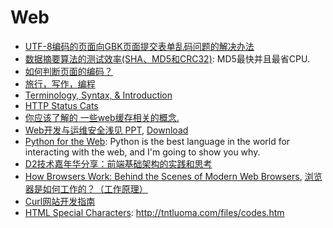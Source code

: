 # Web

* [UTF-8编码的页面向GBK页面提交表单乱码问题的解决办法](http://www.linux265.com/blog/index.php/archives/1265)
* [数据摘要算法的测试效率(SHA、MD5和CRC32)](http://www.pslib.com/index.php?mod=skill&action=detail&id=43881): MD5最快并且最省CPU.
* [如何判断页面的编码？](http://blog.goddyzhao.me/post/20532303004/how-to-detect-charset-of-the-page)
* [旅行，写作，编程](http://www.aqee.net/traveling-writing-programming/)
* [Terminology, Syntax, & Introduction](http://learn.shayhowe.com/html-css/terminology-syntax-intro/)
* [HTTP Status Cats](http://httpcats.herokuapp.com/)
* [你应该了解的 一些web缓存相关的概念.](http://www.cnblogs.com/_franky/archive/2011/11/23/2260109.html)
* [Web开发与运维安全浅见 PPT](http://www.slideshare.net/cfc4n/web-9330286), [Download](http://www.slideshare.net/cfc4n/web-9330286/download)
* [Python for the Web](http://gun.io/blog/python-for-the-web/): Python is the best language in the world for interacting with the web, and I'm going to show you why.
* [D2技术嘉年华分享：前端基础架构的实践和思考](http://hikejun.com/blog/2011/09/25/d2%E6%8A%80%E6%9C%AF%E5%98%89%E5%B9%B4%E5%8D%8E%E5%88%86%E4%BA%AB%EF%BC%9A%E5%89%8D%E7%AB%AF%E5%9F%BA%E7%A1%80%E6%9E%B6%E6%9E%84%E7%9A%84%E5%AE%9E%E8%B7%B5%E5%92%8C%E6%80%9D%E8%80%83/)
* [How Browsers Work: Behind the Scenes of Modern Web Browsers](http://www.html5rocks.com/en/tutorials/internals/howbrowserswork/), [浏览器是如何工作的？（工作原理）](http://www.iefans.net/liulanqi-ruhe-gongzuo-yuanli/)
* [Curl网站开发指南](http://www.ruanyifeng.com/blog/2011/09/curl.html)
* [HTML Special Characters](http://tntluoma.com/sidebars/codes/): http://tntluoma.com/files/codes.htm
